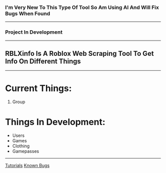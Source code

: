 
### I'm Very New To This Type Of Tool So Am Using AI And Will Fix Bugs When Found

-------

### Project In Development 

-------

## RBLXinfo Is A Roblox Web Scraping Tool To Get Info On Different Things 

-------

# Current Things:
1.  Group

# Things In Development:
- Users
- Games
- Clothing
- Gamepasses

-------

[Tutorials](Tutorials.md)
[Known Bugs](https://github.com/JWDev60/RBLXinfo/blob/main/KnownBugs.md)